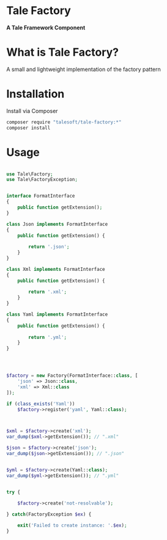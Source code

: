 
# Tale Factory
**A Tale Framework Component**

# What is Tale Factory?

A small and lightweight implementation of the factory pattern

# Installation

Install via Composer

```bash
composer require "talesoft/tale-factory:*"
composer install
```

# Usage

```php

use Tale\Factory;
use Tale\FactoryException;


interface FormatInterface
{
    public function getExtension();
}

class Json implements FormatInterface
{
    public function getExtension() {
        
        return '.json';
    }
}

class Xml implements FormatInterface
{
    public function getExtension() {
        
        return '.xml';
    }
}

class Yaml implements FormatInterface
{
    public function getExtension() {
        
        return '.yml';
    }
}




$factory = new Factory(FormatInterface::class, [
    'json' => Json::class,
    'xml' => Xml::class
]);

if (class_exists('Yaml'))
    $factory->register('yaml', Yaml::class);



$xml = $factory->create('xml');
var_dump($xml->getExtension()); // ".xml"

$json = $factory->create('json');
var_dump($json->getExtension()); // ".json"


$yml = $factory->create(Yaml::class);
var_dump($yml->getExtension()); // ".yml"


try {

    $factory->create('not-resolvable');
    
} catch(FactoryException $ex) {

    exit('Failed to create instance: '.$ex);
}

```

